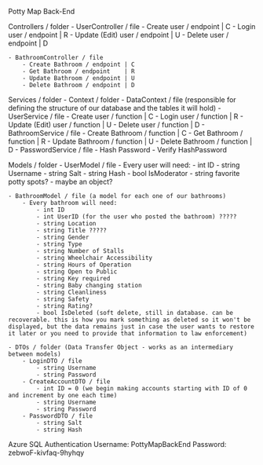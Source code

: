 Potty Map Back-End

Controllers / folder
    - UserController / file
        - Create user / endpoint        | C
        - Login user / endpoint         | R
        - Update (Edit) user / endpoint | U
        - Delete user / endpoint        | D

    - BathroomController / file
        - Create Bathroom / endpoint | C
        - Get Bathroom / endpoint    | R
        - Update Bathroom / endpoint | U
        - Delete Bathroom / endpoint | D


Services / folder
    - Context / folder
        - DataContext / file (responsible for defining the structure of our database and the tables it will hold)
    - UserService / file
        - Create user / function        | C
        - Login user / function         | R
        - Update (Edit) user / function | U
        - Delete user / function        | D
    - BathroomService / file
        - Create Bathroom / function   | C
        - Get Bathroom / function      | R
        - Update Bathroom / function   | U
        - Delete Bathroom / function   | D
    - PasswordService / file
        - Hash Password
        - Verify HashPassword


Models / folder
    - UserModel / file
        - Every user will need:
            - int ID
            - string Username
            - string Salt
            - string Hash
            - bool IsModerator
            - string favorite potty spots? 
                - maybe an object?

    - BathroomModel / file (a model for each one of our bathrooms)
        - Every bathroom will need:
            - int ID
            - int UserID (for the user who posted the bathroom) ?????
            - string Location
            - string Title ?????
            - string Gender
            - string Type
            - string Number of Stalls
            - string Wheelchair Accessibility
            - string Hours of Operation
            - string Open to Public
            - string Key required
            - string Baby changing station
            - string Cleanliness
            - string Safety
            - string Rating?
            - bool IsDeleted (soft delete, still in database. can be recoverable. this is how you mark something as deleted so it won't be displayed, but the data remains just in case the user wants to restore it later or you need to provide that information to law enforcement)

    - DTOs / folder (Data Transfer Object - works as an intermediary between models)
        - LoginDTO / file
            - string Username
            - string Password
        - CreateAccountDTO / file
            - int ID = 0 (we begin making accounts starting with ID of 0 and increment by one each time)
            - string Username
            - string Password
        - PasswordDTO / file
            - string Salt
            - string Hash

Azure SQL Authentication
Username: PottyMapBackEnd
Password: zebwoF-kivfaq-9hyhqy